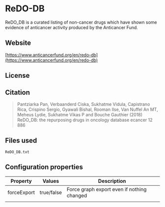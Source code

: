 # ReDO-DB

ReDO_DB is a curated listing of non-cancer drugs which have shown some evidence of anticancer activity produced by the Anticancer Fund.

## Website

[https://www.anticancerfund.org/en/redo-db](https://www.anticancerfund.org/en/redo-db)

## License



## Citation

> Pantziarka Pan, Verbaanderd Ciska, Sukhatme Vidula, Capistrano Rica, Crispino Sergio, Gyawali Bishal, Rooman Ilse, Van Nuffel An MT, Meheus Lydie, Sukhatme Vikas P and Bouche Gauthier (2018) ReDO_DB: the repurposing drugs in oncology database ecancer 12 886

## Files used

```ReDO_DB.txt```

## Configuration properties

| Property       | Values     | Description |
| -------------- | ---------- | ----------- |
| forceExport    | true/false | Force graph export even if nothing changed |
|                |            |             |
